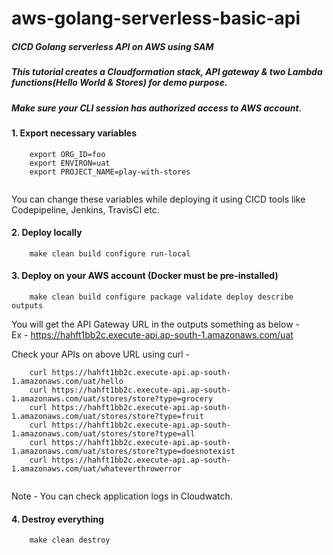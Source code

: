 # aws-golang-serverless-basic-api

##### CICD Golang serverless API on AWS using SAM

##### This tutorial creates a Cloudformation stack, API gateway & two Lambda functions(Hello World & Stores) for demo purpose.

##### Make sure your CLI session has authorized access to AWS account.

#### 1. Export necessary variables
``` 
    export ORG_ID=foo
    export ENVIRON=uat
    export PROJECT_NAME=play-with-stores
    
```
You can change these variables while deploying it using CICD tools like Codepipeline, Jenkins, TravisCI etc.

#### 2. Deploy locally

```
    make clean build configure run-local
```

#### 3. Deploy on your AWS account (Docker must be pre-installed)

```
    make clean build configure package validate deploy describe outputs
```

You will get the API Gateway URL in the outputs something as below -    
 Ex - https://hahft1bb2c.execute-api.ap-south-1.amazonaws.com/uat

Check your APIs on above URL using curl -

```
    curl https://hahft1bb2c.execute-api.ap-south-1.amazonaws.com/uat/hello
    curl https://hahft1bb2c.execute-api.ap-south-1.amazonaws.com/uat/stores/store?type=grocery
    curl https://hahft1bb2c.execute-api.ap-south-1.amazonaws.com/uat/stores/store?type=fruit
    curl https://hahft1bb2c.execute-api.ap-south-1.amazonaws.com/uat/stores/store?type=all
    curl https://hahft1bb2c.execute-api.ap-south-1.amazonaws.com/uat/stores/store?type=doesnotexist
    curl https://hahft1bb2c.execute-api.ap-south-1.amazonaws.com/uat/whateverthrowerror
    
```

Note - You can check application logs in Cloudwatch.


#### 4. Destroy everything

```
    make clean destroy 
```


